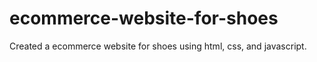 # ecommerce-website-for-shoes
Created a ecommerce website for shoes using html, css, and javascript.
